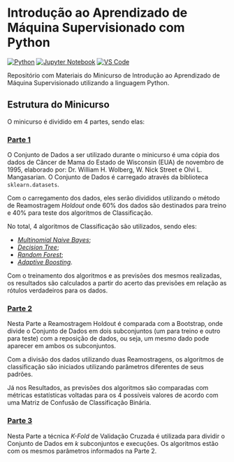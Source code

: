 # Introdução ao Aprendizado de Máquina Supervisionado com Python

[![Python](https://img.shields.io/badge/Python-3.6.8-blue)](https://www.python.org) [![Jupyter Notebook](https://img.shields.io/badge/Jupyter%20Notebook-6.0.2-orange)](https://jupyter.org/) [![VS Code](https://img.shields.io/badge/Visual%20Studio%20Code-1.42.0-purple)](https://code.visualstudio.com/)

Repositório com Materiais do Minicurso de Introdução ao Aprendizado de Máquina Supervisionado utilizando a linguagem Python.

## Estrutura do Minicurso

O minicurso é dividido em 4 partes, sendo elas:

### [Parte 1](https://github.com/rodolfobolconte/minicurso-aprendizado-supervisionado/blob/master/Parte%201.ipynb)

O Conjunto de Dados a ser utilizado durante o minicurso é uma cópia dos dados de Câncer de Mama do Estado de Wisconsin (EUA) de novembro de 1995, elaborado por: Dr. William H. Wolberg, W. Nick Street e Olvi L. Mangasarian. O Conjunto de Dados é carregado através da biblioteca `sklearn.datasets`.

Com o carregamento dos dados, eles serão divididos utilizando o método de Reamostragem _Holdout_ onde 60% dos dados são destinados para treino e 40% para teste dos algoritmos de Classificação.

No total, 4 algoritmos de Classificação são utilizados, sendo eles:
- [_Multinomial Naive Bayes_](https://scikit-learn.org/stable/modules/generated/sklearn.naive_bayes.MultinomialNB.html);
- [_Decision Tree_](https://scikit-learn.org/stable/modules/generated/sklearn.tree.DecisionTreeClassifier.html);
- [_Random Forest_](https://scikit-learn.org/stable/modules/generated/sklearn.ensemble.RandomForestClassifier.html);
- [_Adaptive Boosting_](https://scikit-learn.org/stable/modules/generated/sklearn.ensemble.AdaBoostClassifier.html).

Com o treinamento dos algoritmos e as previsões dos mesmos realizadas, os resultados são calculados a partir do acerto das previsões em relação as rótulos verdadeiros para os dados.

### [Parte 2](https://github.com/rodolfobolconte/minicurso-aprendizado-supervisionado/blob/master/Parte%202.ipynb)

Nesta Parte a Reamostragem Holdout é comparada com a Bootstrap, onde divide o Conjunto de Dados em dois subconjuntos (um para treino e outro para teste) com a reposição de dados, ou seja, um mesmo dado pode aparecer em ambos os subconjuntos.

Com a divisão dos dados utilizando duas Reamostragens, os algoritmos de classificação são iniciados utilizando parâmetros diferentes de seus padrões.

Já nos Resultados, as previsões dos algoritmos são comparadas com métricas estatísticas voltadas para os 4 possíveis valores de acordo com uma Matriz de Confusão de Classificação Binária.

### [Parte 3](https://github.com/rodolfobolconte/minicurso-aprendizado-supervisionado/blob/master/Parte%203.ipynb)

Nesta Parte a técnica _K-Fold_ de Validação Cruzada é utilizada para dividir o Conjunto de Dados em _k_ subconjuntos e execuções. Os algoritmos estão com os mesmos parâmetros informados na Parte 2.